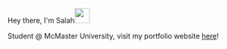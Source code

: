 Hey there, I'm Salah<img src="https://raw.githubusercontent.com/MartinHeinz/MartinHeinz/master/wave.gif" width="30px">

Student @ McMaster University, visit my portfolio website [here](https://salahs2.github.io/3d-website/)!
